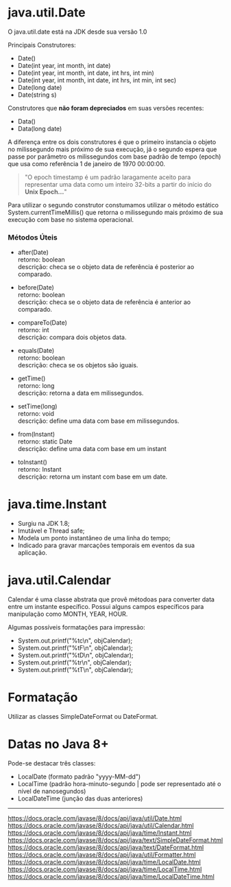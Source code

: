 # java.util.Date  

O java.util.date está na JDK desde sua versão 1.0

Principais Construtores:  
- Date()  
- Date(int year, int month, int date)  
- Date(int year, int month, int date, int hrs, int min)  
- Date(int year, int month, int date, int hrs, int min, int sec)  
- Date(long date)  
- Date(string s)  

Construtores que **não foram depreciados** em suas versões recentes:  
- Data()  
- Data(long date)  

A diferença entre os dois construtores é que o primeiro instancia o objeto no milissegundo mais próximo de sua execução, já o segundo espera que passe por 
parâmetro os milissegundos com base padrão de tempo (epoch) que usa como referência 1 de janeiro de 1970 00:00:00.
> "O epoch timestamp é um padrão laragamente aceito para representar uma data como um inteiro 32-bits a partir do início do **Unix Epoch...**"  

Para utilizar o segundo construtor constumamos utilizar o método estático System.currentTimeMillis() que retorna o milissegundo mais próximo de sua execução com base no sistema operacional.  

### Métodos Úteis  

- after(Date)  
retorno: boolean  
descrição: checa se o objeto data de referência é posterior ao comparado.  

- before(Date)  
retorno: boolean  
descrição: checa se o objeto data de referência é anterior ao comparado.  

- compareTo(Date)  
retorno: int  
descrição: compara dois objetos data.  

- equals(Date)  
retorno: boolean  
descrição: checa se os objetos são iguais.  

- getTime()  
retorno: long  
descrição: retorna a data em milissegundos.  

- setTime(long)  
retorno: void  
descrição: define uma data com base em milissegundos.  

- from(Instant)  
retorno: static Date  
descrição: define uma data com base em um instant  

- toInstant()  
retorno: Instant  
descrição: retorna um instant com base em um date.  

# java.time.Instant  

- Surgiu na JDK 1.8;  
- Imutável e Thread safe;  
- Modela um ponto instantâneo de uma linha do tempo;  
- Indicado para gravar marcações temporais em eventos da sua aplicação.  

# java.util.Calendar  

Calendar é uma classe abstrata que provê métodoas para converter data entre um instante específico. Possui alguns campos específicos para manipulação como MONTH, YEAR, HOUR.  

Algumas possíveis formatações para impressão:  
- System.out.printf("%tc\n", objCalendar);  
- System.out.printf("%tF\n", objCalendar);  
- System.out.printf("%tD\n", objCalendar);  
- System.out.printf("%tr\n", objCalendar);  
- System.out.printf("%tT\n", objCalendar);  

# Formatação
Utilizar as classes SimpleDateFormat ou DateFormat.  

# Datas no Java 8+
Pode-se destacar três classes:
- LocalDate (formato padrão "yyyy-MM-dd")  
- LocalTime (padrão hora-minuto-segundo | pode ser representado até o nível de nanosegundos)  
- LocalDateTime (junção das duas anteriores)  

---  

https://docs.oracle.com/javase/8/docs/api/java/util/Date.html  
https://docs.oracle.com/javase/8/docs/api/java/util/Calendar.html  
https://docs.oracle.com/javase/8/docs/api/java/time/Instant.html  
https://docs.oracle.com/javase/8/docs/api/java/text/SimpleDateFormat.html  
https://docs.oracle.com/javase/8/docs/api/java/text/DateFormat.html  
https://docs.oracle.com/javase/8/docs/api/java/util/Formatter.html  
https://docs.oracle.com/javase/8/docs/api/java/time/LocalDate.html  
https://docs.oracle.com/javase/8/docs/api/java/time/LocalTime.html  
https://docs.oracle.com/javase/8/docs/api/java/time/LocalDateTime.html  
